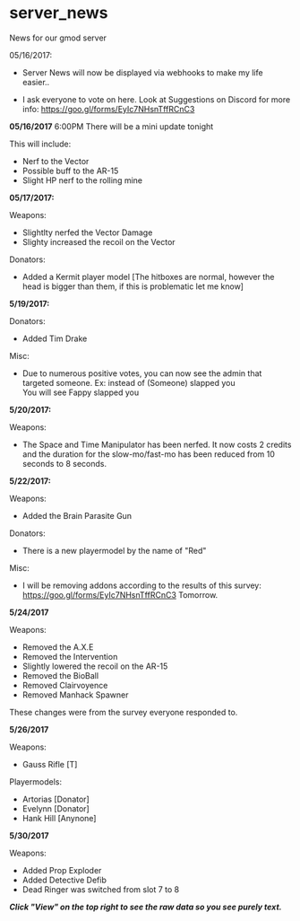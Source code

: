 # server_news
News for our gmod server

05/16/2017:
- Server News will now be displayed via webhooks to make my life easier..

- I ask everyone to vote on here. Look at Suggestions on Discord for more info: https://goo.gl/forms/EyIc7NHsnTffRCnC3

**05/16/2017**
6:00PM
There will be a mini update tonight

This will include:
- Nerf to the Vector
- Possible buff to the AR-15
- Slight HP nerf to the rolling mine

**05/17/2017:**

Weapons:
- Slightlty nerfed the Vector Damage
- Slighty increased the recoil on the Vector

Donators:
- Added a Kermit player model [The hitboxes are normal, however the head is bigger than them, if this is problematic let me know]



**5/19/2017:**

Donators:
- Added Tim Drake

Misc: 

- Due to numerous positive votes, you can now see the admin that targeted someone.
Ex: instead of (Someone) slapped you  
You will see Fappy slapped you


**5/20/2017:**

Weapons:
- The Space and Time Manipulator has been nerfed. It now costs 2 credits and the duration for the slow-mo/fast-mo has been reduced from 10 seconds to 8 seconds.

**5/22/2017:**

Weapons:
- Added the Brain Parasite Gun

Donators:
- There is a new playermodel by the name of "Red"

Misc:
- I will be removing addons according to the results of this survey: https://goo.gl/forms/EyIc7NHsnTffRCnC3 Tomorrow.

**5/24/2017**

Weapons:
- Removed the A.X.E
- Removed the Intervention
- Slightly lowered the recoil on the AR-15
- Removed the BioBall
- Removed Clairvoyence
- Removed Manhack Spawner

These changes were from the survey everyone responded to.

**5/26/2017**

Weapons:
- Gauss Rifle [T]

Playermodels:
- Artorias [Donator]
- Evelynn [Donator]
- Hank Hill [Anynone]

**5/30/2017**

Weapons:
- Added Prop Exploder
- Added Detective Defib
- Dead Ringer was switched from slot 7 to 8

***Click "View" on the top right to see the raw data so you see purely text.***
